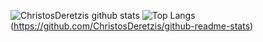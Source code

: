 ![ChristosDeretzis github stats](https://github-readme-stats.vercel.app/api?username=ChristosDeretzis&show_icons=true)
![Top Langs](https://github-readme-stats.vercel.app/api/top-langs/?username=ChristosDeretzis&hide=JupyterNotebook)(https://github.com/ChristosDeretzis/github-readme-stats)
